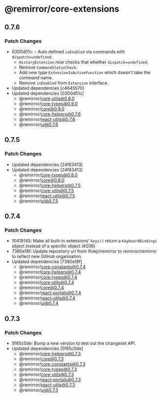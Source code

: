 # @remirror/core-extensions

## 0.7.6

### Patch Changes

- 0300d01c: - Auto defined `isEnabled` via commands with `dispatch=undefined`.
  - `HistoryExtension` now checks that whether `dispatch=undefined`.
  - Remove `CommandStatusCheck`.
  - Add new type `ExtensionIsActiveFunction` which doesn't take the command name.
  - Remove `isEnabled` from `Extension` interface.
- Updated dependencies [c4645570]
- Updated dependencies [0300d01c]
  - @remirror/core-utils@0.8.0
  - @remirror/core-types@0.9.0
  - @remirror/core@0.9.0
  - @remirror/core-helpers@0.7.6
  - @remirror/react-utils@0.7.6
  - @remirror/ui@0.7.6

## 0.7.5

### Patch Changes

- Updated dependencies [24f83413]
- Updated dependencies [24f83413]
  - @remirror/core-types@0.8.0
  - @remirror/core@0.8.0
  - @remirror/core-helpers@0.7.5
  - @remirror/core-utils@0.7.5
  - @remirror/react-utils@0.7.5
  - @remirror/ui@0.7.5

## 0.7.4

### Patch Changes

- 10419145: Make all built-in extensions' `keys()` return a `KeyboardBindings` object instead of a specific
  object (#206)
- 7380e18f: Update repository url from ifiokjr/remirror to remirror/remirror to reflect new GitHub
  organisation.
- Updated dependencies [7380e18f]
  - @remirror/core-constants@0.7.4
  - @remirror/core-helpers@0.7.4
  - @remirror/core-types@0.7.4
  - @remirror/core-utils@0.7.4
  - @remirror/core@0.7.4
  - @remirror/react-portals@0.7.4
  - @remirror/react-utils@0.7.4
  - @remirror/ui@0.7.4

## 0.7.3

### Patch Changes

- 5f85c0de: Bump a new version to test out the changeset API.
- Updated dependencies [5f85c0de]
  - @remirror/core-helpers@0.7.3
  - @remirror/core@0.7.3
  - @remirror/core-constants@0.7.3
  - @remirror/core-types@0.7.3
  - @remirror/core-utils@0.7.3
  - @remirror/react-portals@0.7.3
  - @remirror/react-utils@0.7.3
  - @remirror/ui@0.7.3

